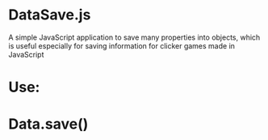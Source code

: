 # **DataSave.js**
A simple JavaScript application to save many properties into objects, which is useful especially for saving information for clicker games made in JavaScript 

# **Use:**


# **Data.save()**
